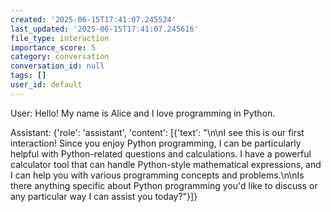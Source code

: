 ```yaml
---
created: '2025-06-15T17:41:07.245524'
last_updated: '2025-06-15T17:41:07.245616'
file_type: interaction
importance_score: 5
category: conversation
conversation_id: null
tags: []
user_id: default
---
```


User: Hello! My name is Alice and I love programming in Python.

Assistant: {'role': 'assistant', 'content': [{'text': "\n\nI see this is our first interaction! Since you enjoy Python programming, I can be particularly helpful with Python-related questions and calculations. I have a powerful calculator tool that can handle Python-style mathematical expressions, and I can help you with various programming concepts and problems.\n\nIs there anything specific about Python programming you'd like to discuss or any particular way I can assist you today?"}]}